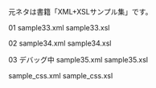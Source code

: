 元ネタは書籍「XML+XSLサンプル集」です。

01 
sample33.xml sample33.xsl

02 
sample34.xml sample34.xsl

03 デバッグ中
sample35.xml sample35.xsl

sample_css.xml sample_css.xsl
